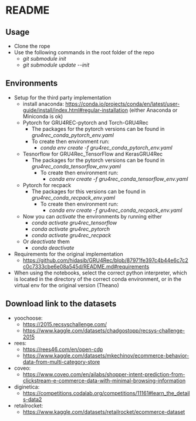 # README
## Usage
- Clone the rope
- Use the following commands in the root folder of the repo
    - *git submodule init*
    - *git submodule update --init*
## Environments
- Setup for the third party implementation
    - install anaconda: https://conda.io/projects/conda/en/latest/user-guide/install/index.html#regular-installation (either Anaconda or Miniconda is ok)
    - Pytorch for GRU4REC-pytorch and Torch-GRU4Rec
        - The packages for the pytorch versions can be found in *gru4rec_conda_pytorch_env.yaml*
        - To create then environment run:
            - *conda env create -f gru4rec_conda_pytorch_env.yaml*
    - Tesnorflow for GRU4Rec_TensorFlow and KerasGRU4Rec
        - The packages for the pytorch versions can be found in *gru4rec_conda_tensorflow_env.yaml*
            - To create then environment run:
                - *conda env create -f gru4rec_conda_tensorflow_env.yaml*
    - Pytorch for recpack
        - The packages for this versions can be found in *gru4rec_conda_recpack_env.yaml*
            - To create then environment run:
                - *conda env create -f gru4rec_conda_recpack_env.yaml*
    - Now you can *activate* the environments by running either
        - *conda activate gru4rec_tensorflow*
        - *conda activate gru4rec_pytorch*
        - *conda activate gru4rec_recpack*
    - Or *deactivate* them
        - *conda deactivate*
- Requirements for the original implementation
    - https://github.com/hidasib/GRU4Rec/blob/87971fe397c4b44e6c7c2c0c7333cbe6e08a545d/README.md#requirements
- When using the notebooks, select the correct python interpreter, which is located in the directory of the correct conda environment, or in the virtual env for the original version (Theano)

## Download link to the datasets
- yoochoose:
    - https://2015.recsyschallenge.com/
    - https://www.kaggle.com/datasets/chadgostopp/recsys-challenge-2015
- rees: 
    - https://rees46.com/en/open-cdp
    - https://www.kaggle.com/datasets/mkechinov/ecommerce-behavior-data-from-multi-category-store
- coveo: 
    - https://www.coveo.com/en/ailabs/shopper-intent-prediction-from-clickstream-e-commerce-data-with-minimal-browsing-information
- diginetica: 
    - https://competitions.codalab.org/competitions/11161#learn_the_details-data2
- retailrocket: 
    - https://www.kaggle.com/datasets/retailrocket/ecommerce-dataset